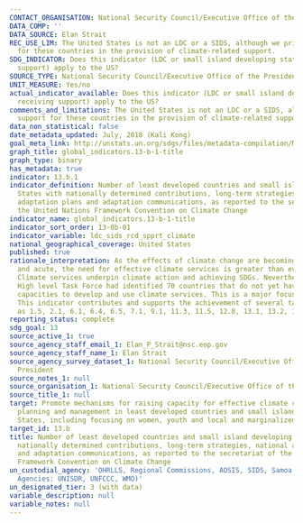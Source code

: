 ```yaml
---
CONTACT_ORGANISATION: National Security Council/Executive Office of the President
DATA_COMP: ''
DATA_SOURCE: Elan Strait
REC_USE_LIM: The United States is not an LDC or a SIDS, although we prioritize support
  for these countries in the provision of climate-related support.
SDG_INDICATOR: Does this indicator (LDC or small island developing states receiving
  support) apply to the US?
SOURCE_TYPE: National Security Council/Executive Office of the President
UNIT_MEASURE: Yes/no
actual_indicator_available: Does this indicator (LDC or small island developing states
  receiving support) apply to the US?
comments_and_limitations: The United States is not an LDC or a SIDS, although we prioritize
  support for these countries in the provision of climate-related support.
data_non_statistical: false
date_metadata_updated: July, 2018 (Kali Kong)
goal_meta_link: http://unstats.un.org/sdgs/files/metadata-compilation/Metadata-Goal-13.pdf
graph_title: global_indicators.13-b-1-title
graph_type: binary
has_metadata: true
indicator: 13.b.1
indicator_definition: Number of least developed countries and small island developing
  States with nationally determined contributions, long-term strategies, national
  adaptation plans and adaptation communications, as reported to the secretariat of
  the United Nations Framework Convention on Climate Change
indicator_name: global_indicators.13-b-1-title
indicator_sort_order: 13-0b-01
indicator_variable: ldc_sids_rcd_spprt_climate
national_geographical_coverage: United States
published: true
rationale_interpretation: As the effects of climate change are becoming more evident
  and acute, the need for effective climate services is greater than ever before.
  Climate services underpin climate action and achieving SDGs. Nevertheless, the GFCS
  High level Task Force had identified 70 countries that do not yet have sufficient
  capacities to develop and use climate services. This is a major focus of the GFCS.
  This indicator contributes and supports the achievement of several targets such
  as 1.5, 2.1, 6.1, 6.4, 6.5, 7.1, 9.1, 11.3, 11.5, 12.8, 13.1, 13.2, 14.2, 15.3.
reporting_status: complete
sdg_goal: 13
source_active_1: true
source_agency_staff_email_1: Elan_P_Strait@nsc.eop.gov
source_agency_staff_name_1: Elan Strait
source_agency_survey_dataset_1: National Security Council/Executive Office of the
  President
source_notes_1: null
source_organisation_1: National Security Council/Executive Office of the President
source_title_1: null
target: Promote mechanisms for raising capacity for effective climate change-related
  planning and management in least developed countries and small island developing
  States, including focusing on women, youth and local and marginalized communities.
target_id: 13.b
title: Number of least developed countries and small island developing States with
  nationally determined contributions, long-term strategies, national adaptation plans
  and adaptation communications, as reported to the secretariat of the United Nations
  Framework Convention on Climate Change
un_custodial_agency: 'OHRLLS, Regional Commissions, AOSIS, SIDS, Samoa Pathway (Partnering
  Agencies: UNISDR, UNFCCC, WMO)'
un_designated_tier: 3 (with data)
variable_description: null
variable_notes: null
---
```

